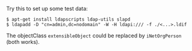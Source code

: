 Try this to set up some test data:

```
$ apt-get install ldapscripts ldap-utils slapd
$ ldapadd -D "cn=admin,dc=nodomain" -W -H ldapi:/// -f ./<...>.ldif
```

The objectClass `extensibleObject` could be replaced by
`iNetOrgPerson` (both works).
